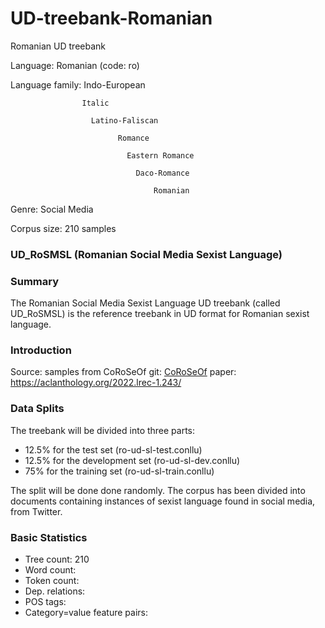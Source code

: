 # UD-treebank-Romanian
Romanian UD treebank 

Language: Romanian (code: ro) 

Language family: Indo-European

                    Italic
                    
                      Latino-Faliscan
                      
                            Romance
                            
                              Eastern Romance
                              
                                Daco-Romance
                                
                                    Romanian

Genre: Social Media

Corpus size: 210 samples

### UD_RoSMSL (Romanian Social Media Sexist Language)

### Summary

The Romanian Social Media Sexist Language UD treebank (called UD_RoSMSL) is the reference treebank in UD format for Romanian sexist language.

### Introduction

Source: samples from CoRoSeOf
git: [CoRoSeOf](https://github.com/DianaHoefels/CoRoSeOf)
paper: https://aclanthology.org/2022.lrec-1.243/ 

### Data Splits

The treebank will be divided into three parts: 
- 12.5% for the test set (ro-ud-sl-test.conllu)
- 12.5% for the development set (ro-ud-sl-dev.conllu)
- 75% for the training set (ro-ud-sl-train.conllu)

The split will be done done randomly. The corpus has been divided into documents containing instances of sexist language found in social media, from Twitter.  

### Basic Statistics

- Tree count:  210
- Word count:  
- Token count: 
- Dep. relations: 
- POS tags: 
- Category=value feature pairs: 


